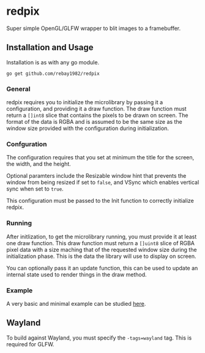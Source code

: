 # redpix
Super simple OpenGL/GLFW wrapper to blit images to a framebuffer.


## Installation and Usage

Installation is as with any go module.
```
go get github.com/rebay1982/redpix
```

### General
redpix requires you to initialize the microlibrary by passing it a configuration, and providing it a draw function.
The draw function must return a `[]int8` slice that contains the pixels to be drawn on screen. The format of the data
is RGBA and is assumed to be the same size as the window size provided with the configuration during initialization.

### Confguration
The configuration requires that you set at minimum the title for the screen, the width, and the height.

Optional paramters include the Resizable window hint that prevents the window from being resized if set to `false`,
and VSync which enables vertical sync when set to `true`.

This configuration must be passed to the Init function to correctly initialize redpix.

### Running
After initlization, to get the microlibrary running, you must provide it at least one draw function. This draw function
must return a `[]uint8` slice of RGBA pixel data with a size maching that of the requested window size during the
initialization phase. This is the data the library will use to display on screen.

You can optionally pass it an update function, this can be used to update an internal state used to render things in
the draw method.

### Example
A very basic and minimal example can be studied [here](https://github.com/rebay1982/redpix/blob/main/example/main.go).

## Wayland
To build against Wayland, you must specify the `-tags=wayland` tag. This is required for GLFW.
